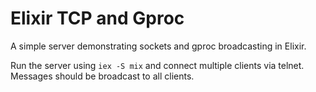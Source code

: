 # Elixir TCP and Gproc
A simple server demonstrating sockets and gproc broadcasting in Elixir.

Run the server using `iex -S mix` and connect multiple clients via telnet. Messages should be broadcast to all clients.

